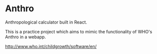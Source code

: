 Anthro
==========

Anthropological calculator built in React.

This is a practice project which aims to mimic the functionality of WHO's Anthro in a webapp.

http://www.who.int/childgrowth/software/en/
